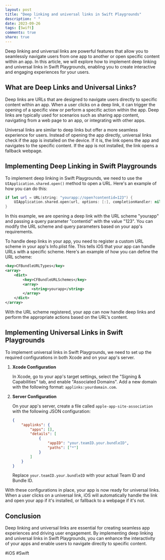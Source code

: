 ```yaml
---
layout: post
title: "Deep linking and universal links in Swift Playgrounds"
description: " "
date: 2023-09-26
tags: [Swift]
comments: true
share: true
---
```


Deep linking and universal links are powerful features that allow you to seamlessly navigate users from one app to another or open specific content within an app. In this article, we will explore how to implement deep linking and universal links in Swift Playgrounds, enabling you to create interactive and engaging experiences for your users.

## What are Deep Links and Universal Links?

Deep links are URLs that are designed to navigate users directly to specific content within an app. When a user clicks on a deep link, it can trigger the opening of a specific view or perform a specific action within the app. Deep links are typically used for scenarios such as sharing app content, navigating from a web page to an app, or integrating with other apps.

Universal links are similar to deep links but offer a more seamless experience for users. Instead of opening the app directly, universal links check if the app is installed on the device. If it is, the link opens the app and navigates to the specific content. If the app is not installed, the link opens a fallback webpage.

## Implementing Deep Linking in Swift Playgrounds

To implement deep linking in Swift Playgrounds, we need to use the `UIApplication.shared.open()` method to open a URL. Here's an example of how you can do this:

```swift
if let url = URL(string: "yourapp://open?contentid=123") {
    UIApplication.shared.open(url, options: [:], completionHandler: nil)
}
```

In this example, we are opening a deep link with the URL scheme "yourapp" and passing a query parameter "contentid" with the value "123". You can modify the URL scheme and query parameters based on your app's requirements.

To handle deep links in your app, you need to register a custom URL scheme in your app's Info.plist file. This tells iOS that your app can handle URLs with a specific scheme. Here's an example of how you can define the URL scheme:

```xml
<key>CFBundleURLTypes</key>
<array>
    <dict>
        <key>CFBundleURLSchemes</key>
        <array>
            <string>yourapp</string>
        </array>
    </dict>
</array>
```

With the URL scheme registered, your app can now handle deep links and perform the appropriate actions based on the URL's content.

## Implementing Universal Links in Swift Playgrounds

To implement universal links in Swift Playgrounds, we need to set up the required configurations in both Xcode and on your app's server.

1. **Xcode Configuration**

   In Xcode, go to your app's target settings, select the "Signing & Capabilities" tab, and enable "Associated Domains". Add a new domain with the following format: `applinks:yourdomain.com`.

2. **Server Configuration**

   On your app's server, create a file called `apple-app-site-association` with the following JSON configuration:

   ```json
   {
       "applinks": {
           "apps": [],
           "details": [
               {
                   "appID": "your.teamID.your.bundleID",
                   "paths": ["*"]
               }
           ]
       }
   }
   ```

   Replace `your.teamID.your.bundleID` with your actual Team ID and Bundle ID.

With these configurations in place, your app is now ready for universal links. When a user clicks on a universal link, iOS will automatically handle the link and open your app if it's installed, or fallback to a webpage if it's not.

## Conclusion

Deep linking and universal links are essential for creating seamless app experiences and driving user engagement. By implementing deep linking and universal links in Swift Playgrounds, you can enhance the interactivity of your apps and enable users to navigate directly to specific content.

#iOS #Swift